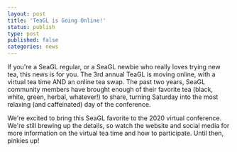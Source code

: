 ```yaml
---
layout: post
title: 'TeaGL is Going Online!'
status: publish
type: post
published: false
categories: news
---
```


If you're a SeaGL regular, or a SeaGL newbie who really loves trying new tea, this news is for you. The 3rd annual TeaGL is moving online, with a virtual tea time AND an online tea swap. The past two years, SeaGL community members have brought enough of their favorite tea (black, white, green, herbal, whatever!) to share, turning Saturday into the most relaxing (and caffeinated) day of the conference.

We're excited to bring this SeaGL favorite to the 2020 virtual conference. We're still brewing up the details, so watch the website and social media for more information on the virtual tea time and how to participate. Until then, pinkies up!
